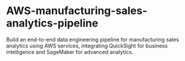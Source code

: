 # AWS-manufacturing-sales-analytics-pipeline
Build an end-to-end data engineering pipeline for manufacturing sales analytics using AWS services, integrating QuickSight for business intelligence and SageMaker for advanced analytics.
